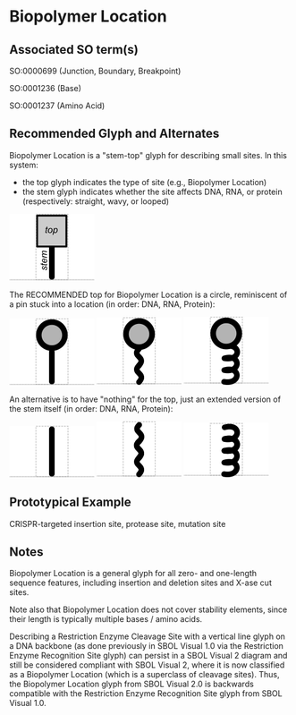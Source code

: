 # Biopolymer Location

## Associated SO term(s)
SO:0000699 (Junction, Boundary, Breakpoint)

SO:0001236 (Base)

SO:0001237 (Amino Acid)

## Recommended Glyph and Alternates

Biopolymer Location is a "stem-top" glyph for describing small sites. In this system:

- the top glyph indicates the type of site (e.g., Biopolymer Location)
- the stem glyph indicates whether the site affects DNA, RNA, or protein (respectively: straight, wavy, or looped)

![glyph specification](stem-top-specification.png)

The RECOMMENDED top for Biopolymer Location is a circle, reminiscent of a pin stuck into a location (in order: DNA, RNA, Protein):

![glyph specification](location-dna-specification.png)
![glyph specification](location-rna-specification.png)
![glyph specification](location-protein-specification.png)

An alternative is to have "nothing" for the top, just an extended version of the stem itself (in order: DNA, RNA, Protein):

![glyph specification](location-dna-no-top-specification.png)
![glyph specification](location-rna-no-top-specification.png)
![glyph specification](location-protein-no-top-specification.png)

## Prototypical Example

CRISPR-targeted insertion site, protease site, mutation site

## Notes
Biopolymer Location is a general glyph for all zero- and one-length sequence features, including insertion and deletion sites and X-ase cut sites.

Note also that Biopolymer Location does not cover stability elements, since their length is typically multiple bases / amino acids.

Describing a Restriction Enzyme Cleavage Site with a vertical line glyph on a DNA backbone (as done previously in SBOL Visual 1.0 via the Restriction Enzyme Recognition Site glyph) can persist in a SBOL Visual 2 diagram and still be considered compliant with SBOL Visual 2, where it is now classified as a Biopolymer Location (which is a superclass of cleavage sites). Thus, the Biopolymer Location glyph from SBOL Visual 2.0 is backwards compatible with the Restriction Enzyme Recognition Site glyph from SBOL Visual 1.0.

